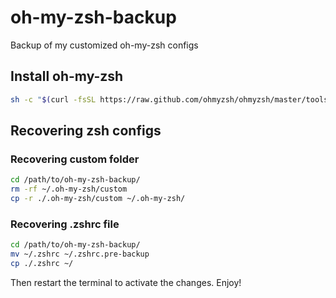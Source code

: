 # oh-my-zsh-backup
Backup of my customized oh-my-zsh configs

## Install oh-my-zsh

```bash
sh -c "$(curl -fsSL https://raw.github.com/ohmyzsh/ohmyzsh/master/tools/install.sh)"
```

## Recovering zsh configs

### Recovering custom folder

```bash
cd /path/to/oh-my-zsh-backup/
rm -rf ~/.oh-my-zsh/custom
cp -r ./.oh-my-zsh/custom ~/.oh-my-zsh/
```

### Recovering .zshrc file

```bash
cd /path/to/oh-my-zsh-backup/
mv ~/.zshrc ~/.zshrc.pre-backup
cp ./.zshrc ~/
```
Then restart the terminal to activate the changes. Enjoy! 

